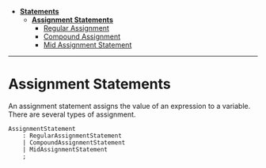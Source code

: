 * [**Statements**](/spec/statements/statements.md)
  * [**Assignment Statements**](/spec/statements/Assignments/Assignment_Statements.md)
    * [Regular Assignment](/spec/statements/Assignments/Regular_Assignment_Statements.md)
    * [Compound Assignment](/spec/statements/Assignments/Compound_Assignment_Statements.md)  
    * [Mid Assignment Statement](/spec/statements/Assignments/Mid_Assignment_Statements.md)

-----

# Assignment Statements

An assignment statement assigns the value of an expression to a variable. There are several types of assignment.

```antlr
AssignmentStatement
    : RegularAssignmentStatement
    | CompoundAssignmentStatement
    | MidAssignmentStatement
    ;
```

